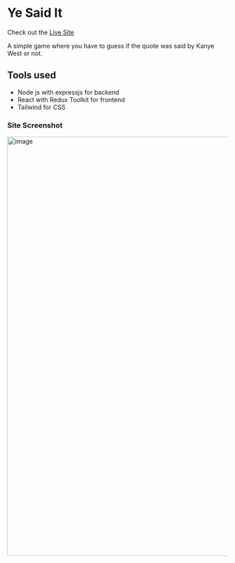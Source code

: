 # Ye Said It

Check out the [Live Site](https://ye-said-it.cyclic.app/)

A simple game where you have to guess if the quote was said by Kanye West or not.

## Tools used

- Node js with expressjs for backend
- React with Redux Toolkit for frontend
- Tailwind for CSS


### Site Screenshot

<img width="958" alt="image" src="https://user-images.githubusercontent.com/100353887/195640132-2645aa28-c69c-4a86-85d3-852434959be3.png">
